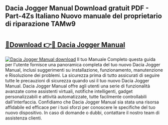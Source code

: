 ## Dacia Jogger Manual Download gratuit PDF - Part-4Zs Italiano Nuovo manuale del proprietario di riparazione TAMw9

# <h2><a href="http://dfb0k40.blite.top/?on=Dacia+Jogger+Manual">🔗Download 👉🔴 Dacia Jogger Manual</a></h2>

[![Dacia Jogger Manual download](https://i.imgur.com/lujVjoI.png)](http://dfb0k40.blite.top/?on=Dacia+Jogger+Manual)
Il tuo Manuale Completo questa guida per l'utente fornisce una panoramica completa del tuo nuovo Dacia Jogger Manual, inclusi suggerimenti su installazione, funzionamento, manutenzione e Risoluzione dei problemi. La sicurezza prima di tutto assicurati di seguire tutte le precauzioni di sicurezza quando usi il tuo nuovo Dacia Jogger Manual. Dacia Jogger Manual offre agli utenti una serie di funzionalità avanzate come assistenti virtuali, notifiche intelligenti, gadget personalizzabili e attività automatizzate, tutte facilmente controllabili dall'interfaccia. Confidiamo che Dacia Jogger Manual sia stata una risorsa affidabile ed efficace per i tuoi sforzi per conoscere le specifiche del tuo nuovo dispositivo. In caso di domande o dubbi, contattare il nostro team di assistenza clienti.
